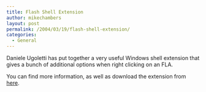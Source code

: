 ```yaml
---
title: Flash Shell Extension
author: mikechambers
layout: post
permalink: /2004/03/19/flash-shell-extension/
categories:
  - General
---
```



Daniele Ugoletti has put together a very useful Windows shell extension that gives a bunch of additional options when right clicking on an FLA.

You can find more information, as well as download the extension from [here][1].

 [1]: http://www.ugoletti.com/blog/archives/2004/03/19/flash-shell-extension-update/